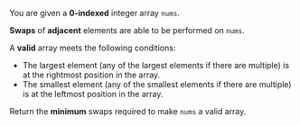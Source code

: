 You are given a **0-indexed** integer array `nums`.

**Swaps** of **adjacent** elements are able to be performed on `nums`.

A **valid** array meets the following conditions:

- The largest element (any of the largest elements if there are multiple) is at the rightmost position in the array.
- The smallest element (any of the smallest elements if there are multiple) is at the leftmost position in the array.

Return the **minimum** swaps required to make `nums` a valid array.